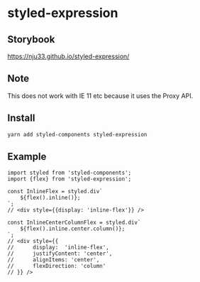 # styled-expression

## Storybook

https://nju33.github.io/styled-expression/

## Note

This does not work with IE 11 etc because it uses the Proxy API.

## Install

```bash
yarn add styled-components styled-expression
```

## Example

```
import styled from 'styled-components';
import {flex} from 'styled-expression';

const InlineFlex = styled.div`
	${flex().inline()};
`;
// <div style={{display: 'inline-flex'}} />

const InlineCenterColumnFlex = styled.div`
	${flex().inline.center.column()};
`;
// <div style={{
//		display:  'inline-flex',
//		justifyContent: 'center',
//		alignItems: 'center',
//		flexDirection: 'column'
// }} />
```
